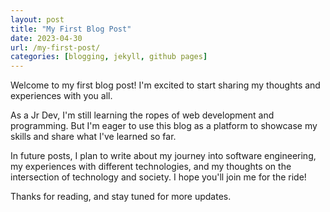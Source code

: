 ```yaml
---
layout: post
title: "My First Blog Post"
date: 2023-04-30
url: /my-first-post/
categories: [blogging, jekyll, github pages]
---
```


Welcome to my first blog post! I'm excited to start sharing my thoughts and experiences with you all.

As a Jr Dev, I'm still learning the ropes of web development and programming. But I'm eager to use this blog as a platform to showcase my skills and share what I've learned so far.

In future posts, I plan to write about my journey into software engineering, my experiences with different technologies, and my thoughts on the intersection of technology and society. I hope you'll join me for the ride!

Thanks for reading, and stay tuned for more updates.
